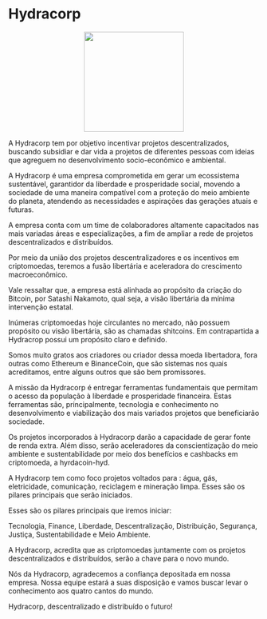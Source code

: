     
# Hydracorp
  
<div align="center">
<img src="https://user-images.githubusercontent.com/101389155/157835005-ac2e2398-5b71-47e8-9e16-54a47f67cb56.png" width="200px" />
</div>

A Hydracorp tem por objetivo incentivar projetos descentralizados, buscando subsidiar e  dar vida a projetos de diferentes pessoas com ideias que agreguem no desenvolvimento socio-econômico e ambiental.

 

A Hydracorp é uma empresa comprometida em gerar um ecossistema sustentável, garantidor da liberdade e prosperidade social, movendo a sociedade de uma maneira compatível com a proteção do meio ambiente do planeta, atendendo as necessidades e aspirações das gerações atuais e futuras.

 

A empresa conta com um time de colaboradores altamente capacitados nas mais variadas áreas e especializações, a fim de ampliar a rede de projetos descentralizados e distribuídos. 

 

Por meio da união dos projetos descentralizadores e os incentivos em criptomoedas, teremos a fusão libertária e aceleradora do crescimento macroeconômico.

 

Vale ressaltar que, a empresa está alinhada ao propósito da criação do Bitcoin, por Satashi Nakamoto, qual seja, a visão libertária da mínima intervenção estatal. 

 

Inúmeras criptomoedas hoje circulantes no mercado, não possuem propósito ou visão libertária, são as chamadas shitcoins. Em contrapartida a Hydracrop possui um propósito claro e definido.

 

Somos muito gratos aos criadores ou criador dessa moeda libertadora, fora outras como Ethereum e BinanceCoin, que são sistemas nos quais acreditamos, entre alguns outros que são bem promissores.

 

A missão da Hydracorp é entregar ferramentas fundamentais que permitam o acesso da população à liberdade e prosperidade financeira. Estas ferramentas são, principalmente, tecnologia e conhecimento no desenvolvimento e viabilização dos mais variados projetos que beneficiarão sociedade. 

 

Os projetos incorporados à Hydracorp darão a capacidade de gerar fonte de renda extra. Além disso, serão aceleradores da conscientização do meio ambiente e sustentabilidade por meio dos benefícios e cashbacks em criptomoeda, a hyrdacoin-hyd. 

A Hydracorp tem como foco projetos voltados para : água, gás, eletricidade, comunicação, reciclagem e mineração limpa. Esses são os pilares principais que serão iniciados.

 

 

Esses são os pilares principais que iremos iniciar:

Tecnologia, Finance, Liberdade, Descentralização, Distribuição, Segurança, Justiça, Sustentabilidade e Meio Ambiente.

 

A Hydracorp, acredita que as criptomoedas juntamente com os projetos descentralizados e distribuídos, serão a chave para o novo mundo.

 

Nós da Hydracorp, agradecemos a confiança depositada em nossa empresa. Nossa equipe estará a suas disposição e vamos buscar levar o conhecimento aos quatro cantos do mundo.

 

Hydracorp, descentralizado e distribuído o futuro!
